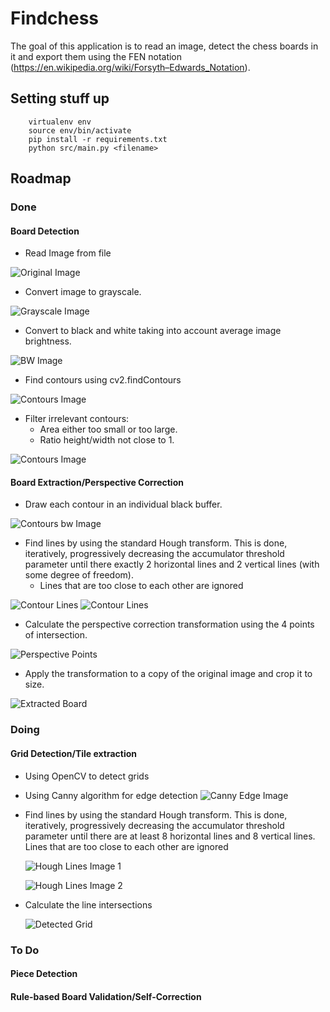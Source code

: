 # Findchess

The goal of this application is to read an image, detect the chess boards in it and
export them using the FEN notation (https://en.wikipedia.org/wiki/Forsyth–Edwards_Notation).

## Setting stuff up

```
    virtualenv env
    source env/bin/activate
    pip install -r requirements.txt
    python src/main.py <filename>
```

## Roadmap

### Done

#### Board Detection
- Read Image from file

![Original Image](./images/orig.png)

- Convert image to grayscale.

![Grayscale Image](./images/gray.png)

- Convert to black and white taking into account average image brightness.

![BW Image](./images/bw.png)

- Find contours using cv2.findContours

![Contours Image](./images/contours.png)

- Filter irrelevant contours:
  - Area either too small or too large.
  - Ratio height/width not close to 1.

![Contours Image](./images/contours_filtered.png)

#### Board Extraction/Perspective Correction
- Draw each contour in an individual black buffer.

![Contours bw Image](./images/contour_individual_bw.png)

- Find lines by using the standard Hough transform. This is done,
  iteratively, progressively decreasing the accumulator threshold
  parameter until there exactly 2 horizontal lines and 2 vertical
  lines (with some degree of freedom).
  - Lines that are too close to each other are ignored

![Contour Lines](./images/contour_lines_bw.png)
![Contour Lines](./images/contour_lines_orig.png)

- Calculate the perspective correction transformation using the 4 points of intersection.

![Perspective Points](./images/perspective.png)

- Apply the transformation to a copy of the original image and crop it to size.

![Extracted Board](./images/extracted.png)

### Doing

#### Grid Detection/Tile extraction
  - Using OpenCV to detect grids

  - Using Canny algorithm for edge detection
    ![Canny Edge Image](./images/canny.png)

  - Find lines by using the standard Hough transform. This is done, iteratively, progressively decreasing the accumulator threshold parameter until there are at least 8 horizontal lines and 8 vertical lines. Lines that are too close to each other are ignored

    ![Hough Lines Image 1](./images/hough1.png)

    ![Hough Lines Image 2](./images/hough2.png)

  - Calculate the line intersections

    ![Detected Grid](./images/grid.png)

### To Do

#### Piece Detection

#### Rule-based Board Validation/Self-Correction
